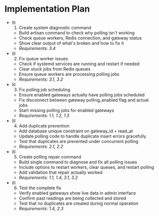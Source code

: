 # Implementation Plan

- [x] 1. Create system diagnostic command





  - Build artisan command to check why polling isn't working
  - Check queue workers, Redis connection, and gateway status
  - Show clear output of what's broken and how to fix it
  - _Requirements: 3.4_

- [x] 2. Fix queue worker issues





  - Check if systemd services are running and restart if needed
  - Clear stuck jobs from Redis queues
  - Ensure queue workers are processing polling jobs
  - _Requirements: 3.1, 3.2_

- [x] 3. Fix polling job scheduling





  - Ensure enabled gateways actually have polling jobs scheduled
  - Fix disconnect between gateway polling_enabled flag and actual jobs
  - Start missing polling jobs for enabled gateways
  - _Requirements: 1.1, 1.2, 1.3_

- [x] 4. Add duplicate prevention





  - Add database unique constraint on gateway_id + read_at
  - Update polling code to handle duplicate insert errors gracefully
  - Test that duplicates are prevented under concurrent polling
  - _Requirements: 2.1, 2.2_

- [x] 5. Create polling repair command




  - Build single command to diagnose and fix all polling issues
  - Include options to restart workers, clear queues, and restart polling
  - Add validation that repair actually worked
  - _Requirements: 1.1, 1.4, 3.1, 3.2_

- [x] 6. Test the complete fix





  - Verify enabled gateways show live data in admin interface
  - Confirm past readings are being collected and stored
  - Test that no duplicates are created during normal operation
  - _Requirements: 1.4, 2.3_